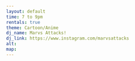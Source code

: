 ```yaml
---
layout: default
time: 7 to 9pm
rentals: true
theme: Cartoon/Anime
dj_name: Marvs Attacks!
dj_link: https://www.instagram.com/marvsattacks
alt:
map:
---
```

